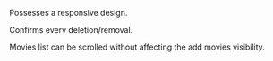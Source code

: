 Possesses a responsive design. 

Confirms every deletion/removal.

Movies list can be scrolled without affecting the add movies visibility.
